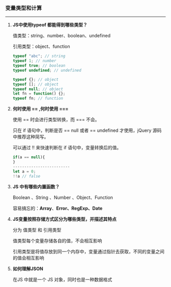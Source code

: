 ### 变量类型和计算

------

1. **JS中使用typeof 都能得到哪些类型？**

   值类型：string、number、boolean、undefined 

   引用类型：object、function

   ```js
   typeof "abc"; // string 
   typeof 1; // number 
   typeof true; // boolean 
   typeof undefined; // undefined 
   
   typeof {}; // object 
   typeof []; // object 
   typeof null; // object 
   let fn = function() {};
   typeof fn; // function
   ```

2. **何时使用 == ,何时使用 ===** 

   使用 == 时会进行类型转换，而 === 不会。

   只在 if 语句中，判断是否 == null 或者 == undefined 才使用，jQuery 源码中推荐这种简写。

   可以通过 !! 来快速判断在 if 语句中，变量转换后的值。  

   ```js
   if(a == null){
   }
   -------------------------
   let a = 0;
   !!a // false
   ```

3. **JS 中有哪些内置函数？**

   Boolean  、String 、Number 、Object、Function

   容易搞忘的：**Array**、**Error、RegExp、Date**

4. **JS变量按照存储方式区分为哪些类型，并描述其特点**

   分为 值类型 和 引用类型

   值类型每个变量存储各自的值，不会相互影响

   引用类型是将值存放到同一个内存中，变量通过指针去获取，不同的变量之间的值会相互影响

5. **如何理解JSON** 

   在JS 中就是一个 JS 对象，同时也是一种数据格式
